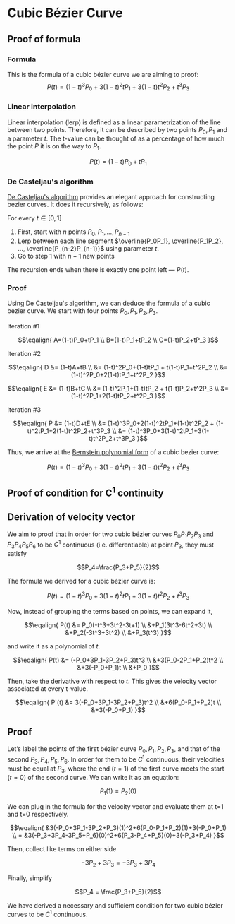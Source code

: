 # Cubic Bézier Curve

## Proof of formula

### Formula
This is the formula of a cubic bézier curve we are aiming to proof:
$$P(t) = (1-t)^3P_0+3(1-t)^2tP_1+3(1-t)t^2P_2+t^3P_3$$

### Linear interpolation

Linear interpolation (lerp) is defined as a linear parametrization of the line between two points.
Therefore, it can be described by two points $P_0, P_1$ and a parameter $t$.
The t-value can be thought of as a percentage of how much the point $P$ it is on the way to $P_1$.

$$ P(t) = (1-t)P_0 + tP_1$$

### De Casteljau's algorithm
[De Casteljau's algorithm](https://en.wikipedia.org/wiki/De_Casteljau%27s_algorithm) provides an elegant approach for constructing bezier curves.
It does it recursively, as follows:

For every $t \in [0,1]$
1. First, start with $n$ points $P_0, P_1, ..., P_{n-1}$
2. Lerp between each line segment $\overline{P_0P_1}, \overline{P_1P_2}, ..., \overline{P_{n-2}P_{n-1}}$ using parameter $t$.
3. Go to step 1 with $n-1$ new points

The recursion ends when there is exactly one point left — $P(t)$.

### Proof
Using De Casteljau's algorithm, we can deduce the formula of a cubic bezier curve. We start with four points $P_0, P_1, P_2, P_3$.

Iteration #1

$$\eqalign{
A=(1-t)P_0+tP_1 \\
B=(1-t)P_1+tP_2 \\
C=(1-t)P_2+tP_3
}$$


Iteration #2

$$\eqalign{
D &= (1-t)A+tB \\
        &= (1-t)^2P_0+(1-t)tP_1 + t(1-t)P_1+t^2P_2 \\
        &= (1-t)^2P_0+2(1-t)tP_1+t^2P_2
}$$

$$\eqalign{
E &= (1-t)B+tC \\
        &= (1-t)^2P_1+(1-t)tP_2 + t(1-t)P_2+t^2P_3 \\
        &= (1-t)^2P_1+2(1-t)tP_2+t^2P_3
}$$


Iteration #3

$$\eqalign{
P &= (1-t)D+tE \\
        &= (1-t)^3P_0+2(1-t)^2tP_1+(1-t)t^2P_2 + (1-t)^2tP_1+2(1-t)t^2P_2+t^3P_3 \\
        &= (1-t)^3P_0+3(1-t)^2tP_1+3(1-t)t^2P_2+t^3P_3
}$$

Thus, we arrive at the [Bernstein polynomial form](https://en.wikipedia.org/wiki/Bernstein_polynomial) of a cubic bezier curve:

$$P(t) = (1-t)^3P_0+3(1-t)^2tP_1+3(1-t)t^2P_2+t^3P_3$$


 
## Proof of condition for C<sup>1</sup> continuity
## Derivation of velocity vector
We aim to proof that in order for two cubic bézier curves $P_0P_1P_2P_3$ and $P_3P_4P_5P_6$ to be $C^1$ continuous (i.e. differentiable) at point $P_3$, they must satisfy

$$P_4=\frac{P_3+P_5}{2}$$


The formula we derived for a cubic bézier curve is:

$$P(t) = (1-t)^3P_0+3(1-t)^2tP_1+3(1-t)t^2P_2+t^3P_3$$


Now, instead of grouping the terms based on points, we can expand it,

$$\eqalign{
P(t) &= P_0(-t^3+3t^2-3t+1) \\
        &+P_1(3t^3-6t^2+3t)  \\
        &+P_2(-3t^3+3t^2) \\
        &+P_3(t^3)
}$$

and write it as a polynomial of $t$.

$$\eqalign{
P(t) &= (-P_0+3P_1-3P_2+P_3)t^3 \\
        &+3(P_0-2P_1+P_2)t^2  \\
        &+3(-P_0+P_1)t \\
        &+P_0
}$$

Then, take the derivative with respect to $t$. This gives the velocity vector associated at every t-value.

$$\eqalign{
P'(t) &= 3(-P_0+3P_1-3P_2+P_3)t^2 \\
        &+6(P_0-P_1+P_2)t  \\
        &+3(-P_0+P_1)
}$$

## Proof
Let’s label the points of the first bézier curve $P_0, P_1, P_2, P_3$, and that of the second $P_3, P_4, P_5, P_6$. In order for them to be $C^1$ continuous, their velocities must be equal at $P_3$, where the end ($t=1$) of the first curve meets the start ($t=0$) of the second curve. We can write it as an equation:

$$P_1(1)=P_2(0)$$

We can plug in the formula for the velocity vector and evaluate them at t=1 and t=0 respectively.

$$\eqalign{
&3(-P_0+3P_1-3P_2+P_3)(1)^2+6(P_0-P_1+P_2)(1)+3(-P_0+P_1) \\
= &3(-P_3+3P_4-3P_5+P_6)(0)^2+6(P_3-P_4+P_5)(0)+3(-P_3+P_4)
}$$

Then, collect like terms on either side

$$-3P_2+3P_3 = -3P_3+3P_4$$

Finally, simplify

$$P_4 = \frac{P_3+P_5}{2}$$

We have derived a necessary and sufficient condition for two cubic bézier curves to be $C^1$ continuous.
